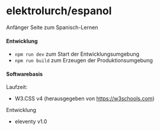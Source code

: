 # elektrolurch/espanol

Anfänger Seite zum Spanisch-Lernen

#### Entwicklung

 - `npm run dev` zum Start der Entwicklungsumgebung
 - `npm run build` zum Erzeugen der Produktionsumgebung
 
#### Softwarebasis

Laufzeit:
- W3.CSS v4  (herausgegeben von https://w3schools.com)

Entwicklung
- eleventy v1.0
